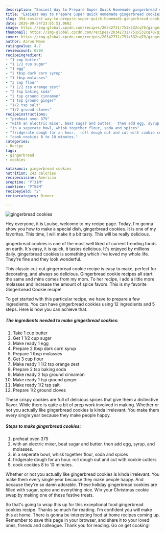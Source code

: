 ```yaml
---
description: "Easiest Way to Prepare Super Quick Homemade gingerbread cookies"
title: "Easiest Way to Prepare Super Quick Homemade gingerbread cookies"
slug: 354-easiest-way-to-prepare-super-quick-homemade-gingerbread-cookies
date: 2020-09-24T23:05:51.060Z
image: https://img-global.cpcdn.com/recipes/20342731/751x532cq70/gingerbread-cookies-recipe-main-photo.jpg
thumbnail: https://img-global.cpcdn.com/recipes/20342731/751x532cq70/gingerbread-cookies-recipe-main-photo.jpg
cover: https://img-global.cpcdn.com/recipes/20342731/751x532cq70/gingerbread-cookies-recipe-main-photo.jpg
author: Aaron Mann
ratingvalue: 4.7
reviewcount: 6504
recipeingredient:
- "1 cup butter"
- "1 1/2 cup sugar"
- "1 egg"
- "2 tbsp dark corn syrup"
- "1 tbsp molasses"
- "3 cup flour"
- "1 1/2 tsp orange zest"
- "2 tsp baking soda"
- "2 tsp ground cinnamon"
- "1 tsp ground ginger"
- "1/2 tsp salt"
- "1/2 ground cloves"
recipeinstructions:
- "preheat oven 375"
- "with an electric mixer, beat sugar and butter.  then add egg, syrup, and molasses."
- "in a seperate bowl, whisk together flour, soda and spices"
- "fridgerate dough for an hour.  roll dough out and cut with cookie cutters"
- "cook cookies 8 to 10 minutes."
categories:
- Recipe
tags:
- gingerbread
- cookies

katakunci: gingerbread cookies 
nutrition: 243 calories
recipecuisine: American
preptime: "PT31M"
cooktime: "PT54M"
recipeyield: "2"
recipecategory: Dinner

---
```



![gingerbread cookies](https://img-global.cpcdn.com/recipes/20342731/751x532cq70/gingerbread-cookies-recipe-main-photo.jpg)

Hey everyone, it is Louise, welcome to my recipe page. Today, I'm gonna show you how to make a special dish, gingerbread cookies. It is one of my favorites. This time, I will make it a bit tasty. This will be really delicious.

gingerbread cookies is one of the most well liked of current trending foods on earth. It's easy, it is quick, it tastes delicious. It's enjoyed by millions daily. gingerbread cookies is something which I've loved my whole life. They're fine and they look wonderful.

This classic cut-out gingerbread cookie recipe is easy to make, perfect for decorating, and always so delicious. Gingerbread cookie recipes all start the same and mine comes from my mom. To her recipe, I add a little more molasses and increase the amount of spice favors. This is my favorite Gingerbread Cookie recipe!


To get started with this particular recipe, we have to prepare a few ingredients. You can have gingerbread cookies using 12 ingredients and 5 steps. Here is how you can achieve that.

<!--inarticleads1-->

##### The ingredients needed to make gingerbread cookies:

1. Take 1 cup butter
1. Get 1 1/2 cup sugar
1. Make ready 1 egg
1. Prepare 2 tbsp dark corn syrup
1. Prepare 1 tbsp molasses
1. Get 3 cup flour
1. Make ready 1 1/2 tsp orange zest
1. Prepare 2 tsp baking soda
1. Make ready 2 tsp ground cinnamon
1. Make ready 1 tsp ground ginger
1. Make ready 1/2 tsp salt
1. Prepare 1/2 ground cloves


These crispy cookies are full of delicious spices that give them a distinctive flavor. While there is quite a bit of prep work involved in making. Whether or not you actually like gingerbread cookies is kinda irrelevant. You make them every single year because they make people happy. 

<!--inarticleads2-->

##### Steps to make gingerbread cookies:

1. preheat oven 375
1. with an electric mixer, beat sugar and butter.  then add egg, syrup, and molasses.
1. in a seperate bowl, whisk together flour, soda and spices
1. fridgerate dough for an hour.  roll dough out and cut with cookie cutters
1. cook cookies 8 to 10 minutes.


Whether or not you actually like gingerbread cookies is kinda irrelevant. You make them every single year because they make people happy. And because they&#39;re so damn adorable. These holiday gingerbread cookies are filled with sugar, spice and everything nice. Win your Christmas cookie swap by making one of these festive treats. 

So that's going to wrap this up for this exceptional food gingerbread cookies recipe. Thanks so much for reading. I'm confident you will make this at home. There is gonna be interesting food at home recipes coming up. Remember to save this page in your browser, and share it to your loved ones, friends and colleague. Thank you for reading. Go on get cooking!
